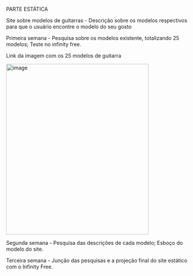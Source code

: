 PARTE ESTÁTICA

Site sobre modelos de guitarras - Descrição sobre os modelos respectivos para que o usuário encontre o modelo do seu gosto

Primeira semana - Pesquisa sobre os modelos existente, totalizando 25 modelos; Teste no infinity free.

Link da imagem com os 25 modelos de guitarra

<img width="388" height="465" alt="image" src="https://github.com/user-attachments/assets/a517b9cc-033e-491b-8c9c-a3b4e657d263" />

Segunda semana - Pesquisa das descrições de cada modelo; Esboço do modelo do site.

Terceira semana - Junção das pesquisas e a projeção final do site estático com o Infinity Free.





